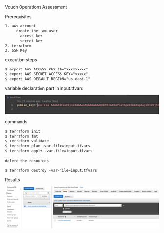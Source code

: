 Vouch Operations Assessment

Prerequisites

    1. aws account
         create the iam user
           access_key
           secret_key 
    2. terraform
    3. SSH Key

execution steps

    $ export AWS_ACCESS_KEY_ID="xxxxxxxxx"
    $ export AWS_SECRET_ACCESS_KEY="xxxxx"
    $ export AWS_DEFAULT_REGION="us-east-1"

variable declaration part in input.tfvars

![](images/key.png)


commands

    $ terraform init
    $ terraform fmt
    $ terraform validate
    $ terraform plan -var-file=input.tfvars
    $ terraform apply -var-file=input.tfvars

    delete the resources

    $ terraform destroy -var-file=input.tfvars 


Results


![](images/dynamodb-results.png)








